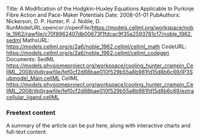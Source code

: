 Title: A Modification of the Hodgkin-Huxley Equations Applicable to Purkinje Fibre Action and Pace-Maker Potentials
Date: 2008-01-01
PubAuthors: Nickerson, D. P.
	Hunter, P. J.
	Noble, D.
RunModelURL:opencor://openFile/https://models.cellml.org/workspace/noble_1962/rawfile/c70f8962407db00673f1fdcac9f35a2593781c17/noble_1962.sedml
MathsURL: https://models.cellml.org/e/2a6/noble_1962.cellml/cellml_math
CodeURL: https://models.cellml.org/e/2a6/noble_1962.cellml/cellml_codegen
Documents: SedML
	https://models.physiomeproject.org/workspace/cooling_hunter_crampin_CellML_2008/@@rawfile/fef0cf2d88bae010f529b55a8b981fd15d8b6c69/IP3Submodel_Main.cellML
	CellML
	https://models.physiomeproject.org/workspace/cooling_hunter_crampin_CellML_2008/@@rawfile/fef0cf2d88bae010f529b55a8b981fd15d8b6c69/extracellular_ligand.cellML

### Freetext content

A summary of the article can be put here, along with interactive charts and full-text content.
